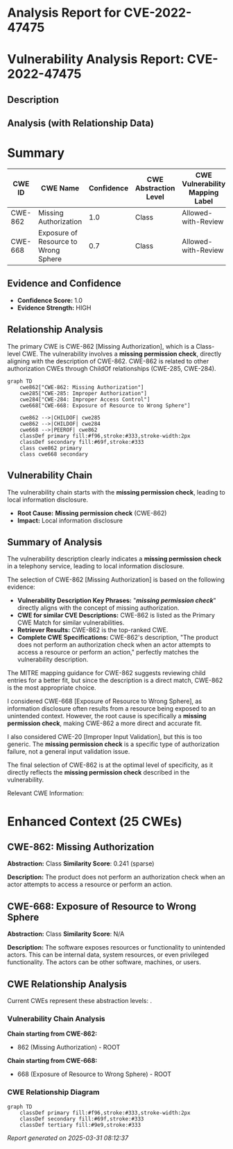 # Analysis Report for CVE-2022-47475

# Vulnerability Analysis Report: CVE-2022-47475

## Description



## Analysis (with Relationship Data)

# Summary

| CWE ID | CWE Name | Confidence | CWE Abstraction Level | CWE Vulnerability Mapping Label | CWE-Vulnerability Mapping Notes |
|---|---|---|---|---|---|
| CWE-862 | Missing Authorization | 1.0 | Class | Allowed-with-Review | Primary CWE |
| CWE-668 | Exposure of Resource to Wrong Sphere | 0.7 | Class | Allowed-with-Review | Secondary Candidate |

## Evidence and Confidence

*   **Confidence Score:** 1.0
*   **Evidence Strength:** HIGH

## Relationship Analysis
The primary CWE is CWE-862 [Missing Authorization], which is a Class-level CWE. The vulnerability involves a **missing permission check**, directly aligning with the description of CWE-862. CWE-862 is related to other authorization CWEs through ChildOf relationships (CWE-285, CWE-284).

```mermaid
graph TD
    cwe862["CWE-862: Missing Authorization"]
    cwe285["CWE-285: Improper Authorization"]
    cwe284["CWE-284: Improper Access Control"]
    cwe668["CWE-668: Exposure of Resource to Wrong Sphere"]

    cwe862 -->|CHILDOF| cwe285
    cwe862 -->|CHILDOF| cwe284
    cwe668 -->|PEEROF| cwe862
    classDef primary fill:#f96,stroke:#333,stroke-width:2px
    classDef secondary fill:#69f,stroke:#333
    class cwe862 primary
    class cwe668 secondary
```

## Vulnerability Chain
The vulnerability chain starts with the **missing permission check**, leading to local information disclosure.
  - **Root Cause:** **Missing permission check** (CWE-862)
  - **Impact:** Local information disclosure

## Summary of Analysis
The vulnerability description clearly indicates a **missing permission check** in a telephony service, leading to local information disclosure.

The selection of CWE-862 [Missing Authorization] is based on the following evidence:
  - **Vulnerability Description Key Phrases:** "***missing permission check***" directly aligns with the concept of missing authorization.
  - **CWE for similar CVE Descriptions:** CWE-862 is listed as the Primary CWE Match for similar vulnerabilities.
  - **Retriever Results:** CWE-862 is the top-ranked CWE.
  - **Complete CWE Specifications:** CWE-862's description, "The product does not perform an authorization check when an actor attempts to access a resource or perform an action," perfectly matches the vulnerability description.

The MITRE mapping guidance for CWE-862 suggests reviewing child entries for a better fit, but since the description is a direct match, CWE-862 is the most appropriate choice.

I considered CWE-668 [Exposure of Resource to Wrong Sphere], as information disclosure often results from a resource being exposed to an unintended context. However, the root cause is specifically a **missing permission check**, making CWE-862 a more direct and accurate fit.

I also considered CWE-20 [Improper Input Validation], but this is too generic. The **missing permission check** is a specific type of authorization failure, not a general input validation issue.

The final selection of CWE-862 is at the optimal level of specificity, as it directly reflects the **missing permission check** described in the vulnerability.

Relevant CWE Information:

# Enhanced Context (25 CWEs)

## CWE-862: Missing Authorization
**Abstraction:** Class
**Similarity Score**: 0.241 (sparse)

**Description:**
The product does not perform an authorization check when an actor attempts to access a resource or perform an action.

## CWE-668: Exposure of Resource to Wrong Sphere
**Abstraction:** Class
**Similarity Score**: N/A

**Description:** The software exposes resources or functionality to unintended actors. This can be internal data, system resources, or even privileged functionality. The actors can be other software, machines, or users.


## CWE Relationship Analysis

Current CWEs represent these abstraction levels: .


### Vulnerability Chain Analysis

**Chain starting from CWE-862:**
- 862 (Missing Authorization) - ROOT


**Chain starting from CWE-668:**
- 668 (Exposure of Resource to Wrong Sphere) - ROOT



### CWE Relationship Diagram

```mermaid
graph TD
    classDef primary fill:#f96,stroke:#333,stroke-width:2px
    classDef secondary fill:#69f,stroke:#333
    classDef tertiary fill:#9e9,stroke:#333
```



*Report generated on 2025-03-31 08:12:37*
